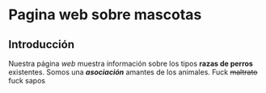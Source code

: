 # Pagina web sobre mascotas
## Introducción
Nuestra página *web* muestra información sobre los tipos **razas de perros** existentes. Somos una ***asociación*** amantes de los animales. Fuck ~~maltrato~~ fuck sapos
